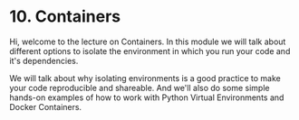 # 10. Containers
Hi, welcome to the lecture on Containers.
In this module we will talk about different options to
isolate the environment in which you run your code and it's dependencies.

We will talk about why isolating environments is a good practice
to make your code reproducible and shareable.
And we'll also do some simple hands-on examples of
how to work with Python Virtual Environments and Docker Containers.
